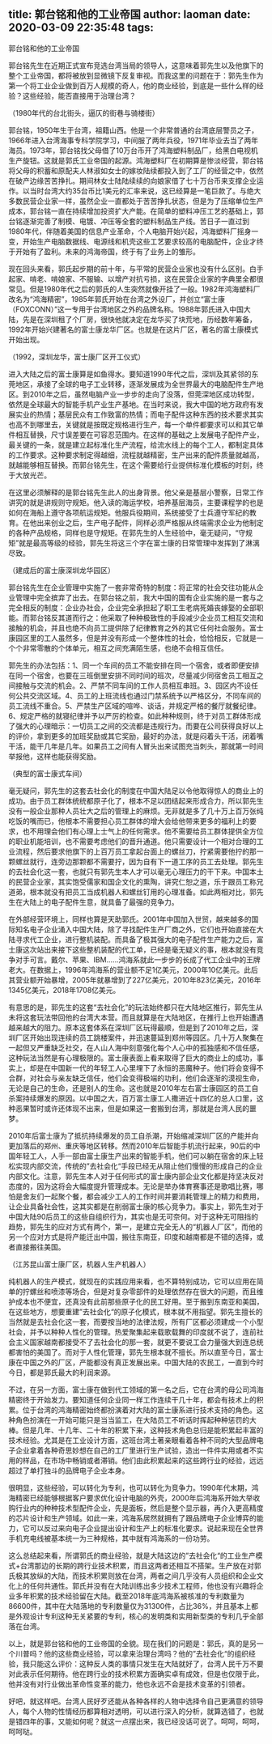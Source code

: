 title: 郭台铭和他的工业帝国
author: laoman
date: 2020-03-09 22:35:48
tags:
---
郭台铭和他的工业帝国

郭台铭先生在近期正式宣布竞选台湾当局的领导人，这意味着郭先生以及他旗下的整个工业帝国，都将被放到显微镜下反复审视。而我这里的问题在于：郭先生作为第一个将工业企业做到百万人规模的奇人，他的商业经验，到底是一些什么样的经验？这些经验，能否直接用于治理台湾？







（1980年代的台北街头，逼仄的街巷与骑楼街）



郭台铭，1950年生于台湾，祖籍山西。他是一个非常普通的台湾底层警员之子，1966年进入台湾海事专科学院学习，中间服了两年兵役，1971年毕业去当了两年海员。1973年，郭台铭找父母借了10万台币开了鸿海塑料制品厂，给黑白电视机生产旋钮。这就是郭氏工业帝国的起源。鸿海塑料厂在初期算是惨淡经营，郭台铭将父母的积蓄和原配夫人林淑如女士的嫁妆陆续都投入到了工厂的经营之中，依然在破产边缘苦苦挣扎。期间林女士陆陆续续的向娘家借了七十万台币来支撑企业运作。以当时台湾大约35台币比1美元的汇率来说，这已经算是一笔巨款了。与绝大多数民营企业家一样，虽然企业一直都处于苦苦挣扎状态，但是为了压缩单位生产成本，郭台铭一直在持续增加投资扩大产能。在简单的塑料冲压工艺的基础上，郭台铭逐渐完善了制模、电镀、冲压等全套的塑料制品生产线。苦日子一直过到1980年代，伴随着美国的信息产业革命，个人电脑开始兴起，鸿海塑料厂摇身一变，开始生产电脑数据线、电源线和机壳这些工艺要求较高的电脑配件，企业才终于开始有了盈利。未来的鸿海帝国，终于有了业务上的雏形。



现在回头来看，郭氏起步期的前十年，与平常的民营企业家也没有什么区别。白手起家、啃老、啃娘家、不服输、以增产对抗亏损，这在民营企业家的字典里全都很常见。但是1980年代之后的郭氏的人生突然就像开挂了一般。1982年鸿海塑料厂改名为“鸿海精密”，1985年郭氏开始在台湾之外设厂，并创立“富士康（FOXCONN）”这一专用于台湾地区之外的品牌名称。1988年郭氏进入中国大陆，先是在深圳租了个厂房，很快他就决定在龙华买了块荒地，历经数年筹备，1992年开始兴建著名的富士康龙华厂区。也就是在这片厂区，著名的富士康模式开始出现。





（1992，深圳龙华，富士康厂区开工仪式）



进入大陆之后的富士康算是如鱼得水。要知道1990年代之后，深圳及其紧邻的东莞地区，承接了全球的电子工业转移，逐渐发展成为全世界最大的电脑配件生产地区。到2010年之后，虽然电脑产业一步步的走向了没落，但莞深地区成功转型，依然是全球最大的智能手机产业生产基地。在当时来说，我大中国的地方政府有发展实业的热情；基层民众有工作致富的热情；而电子配件这种东西的技术要求其实也高不到哪里去，关键就是按既定规格进行生产，每一个单件都要求可以和其它单件相互替换，尺寸误差要在可容忍范围内。在这样的基础之上发展电子配件产业，最关键的一条，就是建立起标准化生产流程，给流水线上的每个工人，都制定具体的工作要求。这种要求制定得越细，流程就越精密，生产出来的配件质量就越高，就越能够相互替换。而郭台铭先生，在这个需要给行业提供标准化模板的时刻，终于大放光芒。



在这里必须解释的是郭台铭先生此人的出身背景。他父亲是基层小警察，日常工作讲究的就是讲规则守规矩。他入读的海运学校，培养基层海员，主要课程学的也是如何在海船上遵守各项航运规矩。他服兵役期间，系统接受了士兵遵守军纪的教育。在他出来创业之后，生产电子配件，同样必须严格服从终端需求企业为他制定的各种产品规格，同样也是守规矩。在郭先生的人生经验中，毫无疑问，“守规矩”就是最高等级的经验，郭先生将这三个字在富士康的日常管理中发挥到了淋漓尽致。





（建成后的富士康深圳龙华园区）



郭台铭先生在企业管理中实施了一套非常奇特的制度：将正常的社会交往功能从企业管理中完全摈弃了出去。在郭台铭之前，我大中国的国有企业实施的是一套与之完全相反的制度：企业办社会，企业完全承担起了职工生老病死婚丧嫁娶的全部职能。而郭台铭反其道而行之：他采取了种种极致性的手段减少企业员工相互交流和接触的机会，并且也绝不向员工提供除了纪律教育之外的其它任何社会服务。富士康园区里的工人虽然多，但是并没有形成一个整体性的社会，恰恰相反，它就是一个个非常零散的个体单元，相互之间充满陌生感，也绝不会相互信任。



郭先生的办法包括：1、同一个车间的员工不能安排在同一个宿舍，或者即便安排在同一个宿舍，也要在三班倒里安排不同时间的班次，尽量减少同宿舍员工相互之间接触与交流的机会。2、严禁不同车间的工作人员相互串班。3、园区内不设任何公共交流区域。4、员工的上班流线也通过门禁系统予以严格区分，不同车间的员工流线不重合。5、严禁生产区域的喧哗、谈话，并规定严格的餐厅就餐纪律。6、规定严格的就寝纪律并予以严厉的检查。如此种种规则，终于对员工群体形成了强大的心理暗示：一切员工之间的交流都是违规行为。而要在公司获得良好以上的评价，拿到更多的加班奖励或其它奖励，最好的办法，就是闷着头干活，闭着嘴干活，能干几年是几年。如果员工之间有人冒头出来试图充当刺头，那就第一时间举报他，这样也能获得奖励。





（典型的富士康式车间）



毫无疑问，郭先生的这套去社会化的制度在中国大陆足以令他取得惊人的商业上的成功。由于员工群体统统都原子化了，根本不足以团结起来形成合力，所以郭先生没有一般企业那种人员壮大之后的管理上的麻烦。无非就是多了几十万上百万张纯吃饭的嘴而已，他根本不需要担心员工群体的增大会给他带来更多的福利上的要求，也不用理会他们有心理上士气上的任何需求。他不需要给员工群体提供全方位的职业机能培训，也不需要考虑他们的晋升通道。他只需要设计一个相对合理的工业流程，然后要求他旗下的上百万员工拿起台面上的螺丝刀，拧紧需要他拧的那一颗螺丝就行，连旁边那颗都不需要拧，因为自有下一道工序的员工去处理。郭先生的去社会化这一套，也就只有郭先生本人才可以毫无心理压力的干下来。中国本土的民营企业家，其实饱受儒家和国企文化的熏陶，讲究仁恕之道，乐于跟员工称兄道弟，根本就没有把员工当成机器人和螺丝钉用的心理准备。如此两相对比，郭先生在大陆上的电子配件生意，就具备了最强的竞争力。



在外部经营环境上，同样也算是天助郭氏。2001年中国加入世贸，越来越多的国际知名电子企业涌入中国大陆，除了寻找配件生产厂商之外，它们也开始直接在大陆寻求代工企业，进行整机装配。而具备了极其强大的电子配件生产能力之后，富士康这次站出来接下这些整机装配的代工单，已经是毫无疑义的事，根本就没有竞争对手可言。戴尔、苹果、IBM……鸿海系就此一步步的长成了代工企业中的王牌老大。在数据上，1996年鸿海系的营业额不足1亿美元，2000年10亿美元。此后其营业额开始暴增，2005年就暴增到了227亿美元，2010年823亿美元，2016年1345亿美元，2018年1708亿美元。



有意思的是，郭先生的这套“去社会化”的玩法始终都只在大陆地区推行，郭先生从未将这套玩法带回他的台湾大本营。而且就算是在大陆地区，在推行上也开始遭遇越来越大的阻力。原本这套体系在深圳厂区玩得最顺，但是到了2010年之后，深圳厂区开始出现连续的员工跳楼案件，并迅速蔓延到郑州等园区。几十万人聚集在一起但又严重缺乏社交，在人山人海中刻意强化每个人心中的孤独感和不信任感，这种玩法当然是有心理极限的。富士康表面上看来取得了巨大的商业上的成功，事实上，却是在中国新一代的年轻工人心里埋下了永恒的恶魔种子。他们将会变得不合群，对社会与亲友缺乏信任，他们会变得极端的功利，他们会逐渐的漠视生命，无论是自己的生命，还是别人的生命。这也就是2010年左右富士康园区的员工自杀案持续爆发的原因。以中国之大，百万富士康工人撒进近十四亿的总人口里，这种恶果暂时或许还体现不出来，但是如果这一套搬到台湾，那就是台湾人民的噩梦。



2010年后富士康为了抵抗持续爆发的员工自杀潮，开始缩减深圳厂区的产能并向更加落后的郑州、重庆等地区转移。然而2010年后智能手机流行起来，90后的中国年轻工人，人手一部由富士康生产出来的智能手机，他们可以躺在宿舍的床上轻松实现内部交流，传统的”去社会化“手段已经无从阻止他们慢慢的形成自己的企业内部文化。注意，郭先生本人对于任何形式的富士康内部企业文化都是持坚决反对态度的，因为这将会大幅度提升管理成本。无论是举办体育赛事还是歌唱比赛，哪怕是舍友们一起聚个餐，都会减少工人的工作时间并要消耗管理上的精力和费用，让企业具备社会性，这其实都是在削弱富士康的核心竞争力。事实上，郭先生对于中国大陆90后员工的这些自组织行为，其实也是无可奈何。对于这种无可阻挡的趋势，郭先生的应对方式有两个，第一，是建立完全无人的“机器人厂区”，而他的另一个应对方式是将产能迁出中国，搬往东南亚，印度和越南都是不错的选择，或者直接搬往美国。





（江苏昆山富士康厂区，机器人生产机器人）



纯机器人的生产模式，就现在的实践应用来看，也不算特别成功，它可以应用在简单的拧螺丝和喷漆等场合，但是对复杂零部件的处理依然存在很大的问题，而且维护成本也不便宜，还真没有此前那些原子化的民工好用。至于搬到东南亚和美国，在这些地方，想要重建”去社会化“的原子化模式，根本就不用指望。郭先生擅长的当然就是去社会化这一套，而要按当地的法律法规，所有厂区都必须建成一个小型社会，并予以种种人性化的管理。热爱聚集起来载歌载舞的印度就不说了，连前社会主义国家越南都接受不了去社会化的那一套，就更不要说工会力量强大到连总统都害怕的美国了。而对于人性化管理，郭先生根本就不擅长。所以直至今日，富士康在中国之外的厂区，产能都没有真正发展出来。中国大陆的农民工，一直到今时今日，都是郭氏最大的利润来源。



不过，在另一方面，富士康在做到代工领域的第一名之后，它在台湾的母公司鸿海精密终于开始发力。要知道任何企业同一样工作连续干几十年，都会有技术上的积累。位于台湾的鸿海精密始终都扮演着对大陆的富士康系进行技术支持的角色。这种角色扮演在一开始可能只是当当监工，在大陆员工不听话时挥起种种惩罚的大棒。但是几年、十几年、二十年的积累下来，这种技术角色总归是能积累起丰富的技术经验。尤其是在工业设计方面，这班台湾土著亲眼看着各种不同的大型品牌电子企业拿着各种奇思妙想在自己的工厂里进行生产试验，造出一件件实用或者不实用的样品，在市场中畅销或者滞销。他们由此积累起来的这些跨行业的经验，远远超过了单打独斗的品牌电子企业本身。



很明显，这些经验，可以转化为专利，也可以转化为竞争力。1990年代末期，鸿海精密已经能够根据客户要求优化设计电脑的外壳，2000年后鸿海系开始大举收购行业内的种种技术型配件企业，先是面板，然后是整个显示器，再介入更高精度的芯片设计和生产领域。如此一来，鸿海系居然就拥有了跟品牌电子企业博弈的能力，它可以反过来向电子企业提出设计和生产上的标准化要求。说起来现在全世界手机充电线被基本统一为三种规格，其中就有鸿海系的一份功劳。



这么总结起来看，所谓郭氏的商业经验，就是大陆这边的”去社会化“的工业生产模式+台湾那边的长期的跨行业技术积累，而且这两者还相互不搭架。生产放在对郭氏极其放纵的大陆，而技术积累则放在台湾，两者之间几乎没有人员组织和企业文化上的任何共通性。郭氏并没有在大陆训练出多少技术工程师，他也没有兴趣将企业多年积累的技术经验留在大陆。截至2018年底鸿海系被核准的专利数量为86600件，其中在大陆落地的专利数量仅为31300件，占比36%，并且基本上都是外观设计专利这种无关紧要的专利，核心的发明类和实用新型类的专利几乎全部落在台湾。







以上，就是郭台铭和他的工业帝国的全貌。现在我们的问题是：郭氏，真的是另一个川普吗？他的这些商业经验，可以拿来治理台湾吗？他的”去社会化“的组织经验，我只能这么评价：这种反人类的事情只发生在大陆就好了，台湾人民千万不要对此表示任何期待。他在跨行业的技术积累方面确实卓有成效，但是也仅限于此，他并没有对行业做出革命性变革的能力，他也永远不会是技术变革的引领者。



好吧，就这样吧。台湾人民好歹还能从各种各样的人物中选择令自己更满意的领导人，每个人物的性情经历都算相对透明，可以进行深入的分析，就算选错了，也就是错四年的事，又能如何呢？就这一点摆出来，我已经没话可说了。呵呵，呵呵，呵呵哒。
